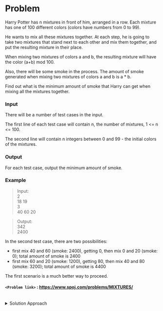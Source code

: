 # Problem
Harry Potter has n mixtures in front of him, arranged in a row. Each mixture has one of 100 different colors (colors have numbers from 0 to 99).

He wants to mix all these mixtures together. At each step, he is going to take two mixtures that stand next to each other and mix them together, and put the resulting mixture in their place.

When mixing two mixtures of colors a and b, the resulting mixture will have the color (a+b) mod 100.

Also, there will be some smoke in the process. The amount of smoke generated when mixing two mixtures of colors a and b is a * b.

Find out what is the minimum amount of smoke that Harry can get when mixing all the mixtures together.

### Input
There will be a number of test cases in the input.

The first line of each test case will contain n, the number of mixtures, 1 <= n <= 100.

The second line will contain n integers between 0 and 99 - the initial colors of the mixtures.

### Output
For each test case, output the minimum amount of smoke.

### Example
>Input:<br/>
2<br/>
18 19<br/>
3<br/>
40 60 20<br/>

>Output:<br/>
342<br/>
2400<br/>

In the second test case, there are two possibilities:
  - first mix 40 and 60 (smoke: 2400), getting 0, then mix 0 and 20 (smoke: 0); total amount of smoke is 2400
  - first mix 60 and 20 (smoke: 1200), getting 80, then mix 40 and 80 (smoke: 3200); total amount of smoke is 4400

The first scenario is a much better way to proceed.

#### `<Problem link>` : <https://www.spoj.com/problems/MIXTURES/>
<br/>
<details>
  <summary>Solution Approach</summary>
  
  ######
  
   
  
  ### References
  
  ><br/>
  
</details>
